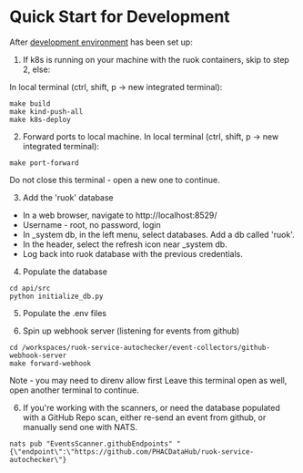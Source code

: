 # Quick Start for Development

After [development environment](./development-environment.md) has been set up: 

1. If k8s is running on your machine with the ruok containers, skip to step 2, else:

In local terminal (ctrl, shift, p -> new integrated terminal):

```
make build
make kind-push-all
make k8s-deploy
```


2. Forward ports to local machine.  In local terminal (ctrl, shift, p -> new integrated terminal):
```
make port-forward
```
Do not close this terminal - open a new one to continue. 

3. Add the 'ruok' database 

* In a web browser, navigate to http://localhost:8529/
* Username - root, no password, login
* In _system db, in the left menu, select databases.  Add a db called 'ruok'.  
* In the header, select the refresh icon near _system db.
* Log back into ruok database with the previous credentials.

4. Populate the database
```
cd api/src
python initialize_db.py
```

5. Populate the .env files

6. Spin up webhook server (listening for events from github)
```
cd /workspaces/ruok-service-autochecker/event-collectors/github-webhook-server
make forward-webhook
```
Note - you may need to direnv allow first
Leave this terminal open as well, open another terminal to continue. 

6. If you're working with the scanners, or need the database populated with a GitHub Repo scan, either re-send an event from github, or manually send one with NATS. 
```
nats pub "EventsScanner.githubEndpoints" "{\"endpoint\":\"https://github.com/PHACDataHub/ruok-service-autochecker\"}
```
